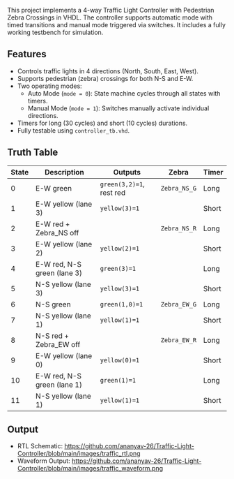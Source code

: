 This project implements a 4-way Traffic Light Controller with Pedestrian Zebra Crossings in VHDL. The controller supports automatic mode with timed transitions and manual mode triggered via switches. It includes a fully working testbench for simulation.

## Features

- Controls traffic lights in 4 directions (North, South, East, West).
- Supports pedestrian (zebra) crossings for both N-S and E-W.
- Two operating modes:
  - Auto Mode (`mode = 0`): State machine cycles through all states with timers.
  - Manual Mode (`mode = 1`): Switches manually activate individual directions.
- Timers for long (30 cycles) and short (10 cycles) durations.
- Fully testable using `controller_tb.vhd`.

## Truth Table

| State | Description                         | Outputs                                     | Zebra        | Timer   |
|-------|-------------------------------------|---------------------------------------------|--------------|--------|
| 0     | E-W green                           | `green(3,2)=1`, rest red                    | `Zebra_NS_G` | Long   |
| 1     | E-W yellow (lane 3)                 | `yellow(3)=1`                               |              | Short  |
| 2     | E-W red + Zebra_NS off              |                                             | `Zebra_NS_R` | Long   |
| 3     | E-W yellow (lane 2)                 | `yellow(2)=1`                               |              | Short  |
| 4     | E-W red, N-S green (lane 3)         | `green(3)=1`                                |              | Long   |
| 5     | N-S yellow (lane 3)                 | `yellow(3)=1`                               |              | Short  |
| 6     | N-S green                           | `green(1,0)=1`                              | `Zebra_EW_G` | Long   |
| 7     | N-S yellow (lane 1)                 | `yellow(1)=1`                               |              | Short  |
| 8     | N-S red + Zebra_EW off              |                                             | `Zebra_EW_R` | Long   |
| 9     | E-W yellow (lane 0)                 | `yellow(0)=1`                               |              | Short  |
| 10    | E-W red, N-S green (lane 1)         | `green(1)=1`                                |              | Long   |
| 11    | N-S yellow (lane 1)                 | `yellow(1)=1`                               |              | Short  |

## Output
- RTL Schematic: https://github.com/ananyav-26/Traffic-Light-Controller/blob/main/images/traffic_rtl.png
- Waveform Output: https://github.com/ananyav-26/Traffic-Light-Controller/blob/main/images/traffic_waveform.png
